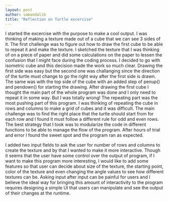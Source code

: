 ```yaml
---
layout: post
author: samandalib
title: "Reflection on Turtle excercise"
---
```

I started the excercise with the purpose to make a cool output. I was thinking of making a texture made out of a cube that we can see 3 sides of it. The first challenge was to figure out how to draw the first cube to be able to repeat it and make the texture. I sketched the texture that I was thinking of on a piece of paper and did some calculations on the paper to lessen the confusion that I might face during the coding process. I decided to go with isometric cube and this decision made the work so much clear. Drawing the first side was easy but the second one was challanging since the direction of the turtle must change to go the right way after the first side is drawn. The same was with the top side of the cube with an added step of penup() and pendown() for starting the drawing. After drawing the first cube I thought the main part of the whole program was done and I only need to repeat it in some way. But I was totally wrong! The repeating part was the most pushing part of this program. I was thinking of repeating the cube in rows and columns to make a grid of cubes and it was difficult. The main challenge was to find the right place that the turtle should start from for each row and I found it must follow a different rule for odd and even rows. The best strategy that I took was to modularize the code in different functions to be able to manage the flow of the program. After hours of trial and error I found the sweet spot and the program ran as expected.

I added two input fields to ask the user for number of rows and columns to create the texture and by that I wanted to make it more interactive. Though it seems that the user have some control over the output of program, if I want to make this program more interesting, I would like to add some features so that user can decide about size of the texture, the starting point, color of the texture and even changing the angle values to see how different textures can be. Asking input after input can be painful for users and I believe the ideal way for bringing this amount of interactivity to the program requires designing a simple UI that users can manipulate and see the output of their changes at the runtime.
